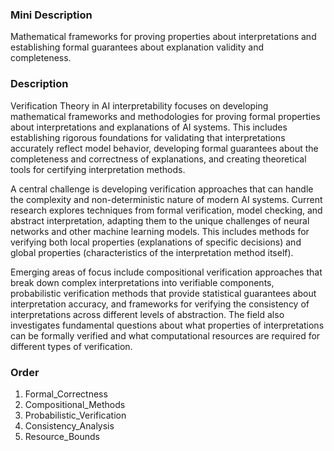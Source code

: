 ### Mini Description

Mathematical frameworks for proving properties about interpretations and establishing formal guarantees about explanation validity and completeness.

### Description

Verification Theory in AI interpretability focuses on developing mathematical frameworks and methodologies for proving formal properties about interpretations and explanations of AI systems. This includes establishing rigorous foundations for validating that interpretations accurately reflect model behavior, developing formal guarantees about the completeness and correctness of explanations, and creating theoretical tools for certifying interpretation methods.

A central challenge is developing verification approaches that can handle the complexity and non-deterministic nature of modern AI systems. Current research explores techniques from formal verification, model checking, and abstract interpretation, adapting them to the unique challenges of neural networks and other machine learning models. This includes methods for verifying both local properties (explanations of specific decisions) and global properties (characteristics of the interpretation method itself).

Emerging areas of focus include compositional verification approaches that break down complex interpretations into verifiable components, probabilistic verification methods that provide statistical guarantees about interpretation accuracy, and frameworks for verifying the consistency of interpretations across different levels of abstraction. The field also investigates fundamental questions about what properties of interpretations can be formally verified and what computational resources are required for different types of verification.

### Order

1. Formal_Correctness
2. Compositional_Methods
3. Probabilistic_Verification
4. Consistency_Analysis
5. Resource_Bounds
